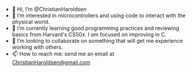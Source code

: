 - 👋 Hi, I’m @ChristianHaroldsen
- 👀 I’m interested in microcontrollers and using code to interact with the physical world.
- 🌱 I’m currently learning good programming practices and reviewing basics from Harvard's CS50x. I am focused on improving in C.
- 💞️ I’m looking to collaborate on something that will get me experience working with others.
- 📫 How to reach me: send me an email at ChristianHaroldsen@gmail.com

<!---
ChristianHaroldsen/ChristianHaroldsen is a ✨ special ✨ repository because its `README.md` (this file) appears on your GitHub profile.
You can click the Preview link to take a look at your changes.
--->
